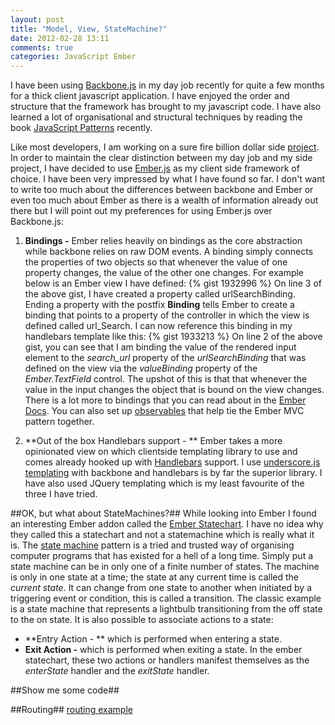 ```yaml
---
layout: post
title: "Model, View, StateMachine?"
date: 2012-02-28 13:11
comments: true
categories: JavaScript Ember
---
```

I have been using <a href="http://documentcloud.github.com/backbone/" target="_blank">Backbone.js</a> in my day job recently for quite a few months for a thick client javascript application.  I have enjoyed the order and structure that the framework has brought to my javascript code.  I have also learned a lot of organisational and structural techniques by reading the book <a href="http://www.amazon.co.uk/JavaScript-Patterns-Stoyan-Stefanov/dp/0596806752/ref=sr_1_1?ie=UTF8&qid=1330435566&sr=8-1" href="_blank">JavaScript Patterns</a> recently.

Like most developers, I am working on a sure fire billion dollar side <a href="http://www.leadcapturer.com" target="_blank">project</a>.  In order to maintain the clear distinction between my day job and my side project, I have decided to use <a href="http://emberjs.com/">Ember.js</a> as my client side framework of choice.  I have been very impressed by what I have found so far.  I don't want to write too much about the differences between backbone and Ember or even too much about Ember as there is a wealth of information already out there but I will point out my preferences for using Ember.js over Backbone.js:

1. **Bindings -** Ember relies heavily on bindings as the core abstraction while backbone relies on raw DOM events.  A binding simply connects the properties of two objects so that whenever the value of one property changes, the value of the other one changes.  For example below is an Ember view I have defined:
{% gist 1932996 %}
On line 3 of the above gist, I have created a property called urlSearchBinding.  Ending a property with the postfix **Binding** tells Ember to create a binding that points to a property of the controller in which the view is defined called url_Search.  I can now reference this binding in my handlebars template like this:
{% gist 1933213 %}
On line 2 of the above gist, you can see that I am binding the value of the rendered input element to the *search_url* property of the *urlSearchBinding* that was defined on the view via the *valueBinding* property of the *Ember.TextField* control.  The upshot of this is that that whenever the value in the input changes the object that is bound on the view changes.  There is a lot more to bindings that you can read about in the <a href="http://ember-docs.herokuapp.com/#doc=Ember.Binding&src=false" target="_blank">Ember Docs</a>.  You can also set up <a href="http://ember-docs.herokuapp.com/#doc=Ember.Observable&src=false" target="_blank">observables</a> that help tie the Ember MVC pattern together.

2. **Out of the box Handlebars support - ** Ember takes a more opinionated view on which clientside templating library to use and comes already hooked up with <a href="http://www.handlebarsjs.com">Handlebars</a> support.  I use <a href="http://documentcloud.github.com/underscore/#template" target="_blank">underscore.js templating</a> with backbone and handlebars is by far the superior library.  I have also used JQuery templating which is my least favourite of the three I have tried.

##OK, but what about StateMachines?##
While looking into Ember I found an interesting Ember addon called the <a href="https://github.com/emberjs-addons/sproutcore-statechart" target="_blank">Ember Statechart</a>.  I have no idea why they called this a statechart and not a statemachine which is really what it is.  The <a href="http://en.wikipedia.org/wiki/Finite-state_machine" targe="_blank">state machine</a> pattern is a tried and trusted way of organising computer programs that has existed for a hell of a long time.  Simply put a state machine can be in only one of a finite number of states.  The machine is only in one state at a time;  the state at any current time is called the *current state*.  It can change from one state to another when initiated by a triggering event or condition, this is called a transition.  The classic example is a state machine that represents a lightbulb transitioning from the off state to the on state.  It is also possible to associate actions to a state:
 * **Entry Action - ** which is performed when entering a state.
 * **Exit Action -** which is performed when exiting a state.
In the ember statechart, these two actions or handlers manifest themselves as the *enterState* handler and the *exitState* handler.

##Show me some code##

##Routing##
<a href="https://github.com/DominikGuzei/ember-routing-statechart-example" target="_blank">routing example</a>